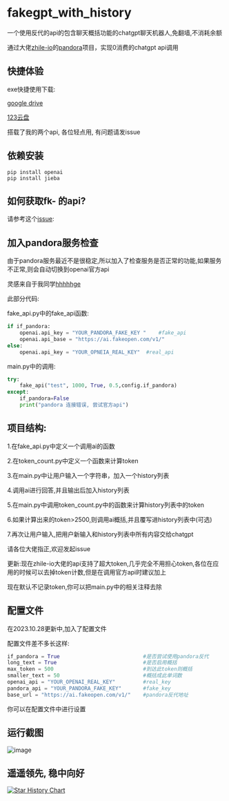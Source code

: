 # fakegpt_with_history
一个使用反代的api的包含聊天概括功能的chatgpt聊天机器人,免翻墙,不消耗余额

通过大佬[zhile-io](https://github.com/zhile-io)的[pandora](https://github.com/zhile-io/pandora)项目，实现0消费的chatgpt api调用

## 快捷体验
exe快捷使用下载:

[google drive](https://drive.google.com/file/d/1xvUCXQ2ZND1SSXqk5mSjMAKlOuflYo1E/view?usp=drive_link)

[123云盘](https://www.123pan.com/s/izuSVv-dU6XH.html)

搭载了我的两个api, 各位轻点用, 有问题请发issue

## 依赖安装
```shell
pip install openai
pip install jieba
```

## 如何获取fk- 的api?
请参考这个[issue](https://github.com/zhile-io/pandora/issues/183):


## 加入pandora服务检查
由于pandora服务最近不是很稳定,所以加入了检查服务是否正常的功能,如果服务不正常,则会自动切换到openai官方api

灵感来自于我同学[hhhhhge](https://github.com/hhhhhge)

此部分代码:

fake_api.py中的fake_api函数:

```python
if if_pandora:
    openai.api_key = "YOUR_PANDORA_FAKE_KEY "    #fake_api
    openai.api_base = "https://ai.fakeopen.com/v1/"
else:
    openai.api_key = "YOUR_OPNEIA_REAL_KEY"  #real_api
```

main.py中的调用:

```python
try:
    fake_api("test", 1000, True, 0.5,config.if_pandora)
except:
    if_pandora=False
    print("pandora 连接错误, 尝试官方api")
```

## 项目结构:
1.在fake_api.py中定义一个调用ai的函数

2.在token_count.py中定义一个函数来计算token

3.在main.py中让用户输入一个字符串，加入一个history列表

4.调用ai进行回答,并且输出后加入history列表

5.在main.py中调用token_count.py中的函数来计算history列表中的token

6.如果计算出来的token>2500,则调用ai概括,并且覆写进history列表中(可选)

7.再次让用户输入,把用户新输入和history列表中所有内容交给chatgpt

请各位大佬指正,欢迎发起issue

更新:现在zhile-io大佬的api支持了超大token,几乎完全不用担心token,各位在应用的时候可以去掉token计数,但是在调用官方api时建议加上

现在默认不记录token,你可以把main.py中的相关注释去除

## 配置文件
在2023.10.28更新中,加入了配置文件

配置文件差不多长这样:

```python
if_pandora = True                           #是否尝试使用pandora反代
long_text = True                            #是否启用概括
max_token = 500                             #到达此token则概括
smaller_text = 50                           #概括成此单词数
openai_api = "YOUR_OPENAI_REAL_KEY"         #real_key
pandora_api = "YOUR_PANDORA_FAKE_KEY"       #fake_key
base_url = "https://ai.fakeopen.com/v1/"    #pandora反代地址
```

你可以在配置文件中进行设置

## 运行截图

![image](https://github.com/daishuge/fakegpt_with_history/assets/122254868/6fc2f993-1430-4cf8-98ba-ce14c7d394f1)


## 遥遥领先, 稳中向好

[![Star History Chart](https://api.star-history.com/svg?repos=daishuge/-fakegpt-with-history&type=Date)](https://star-history.com/#daishuge/-fakegpt-with-history&Date)
